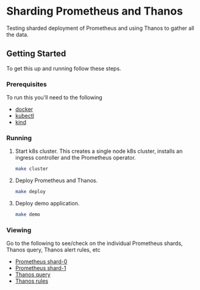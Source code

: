 # Sharding Prometheus and Thanos
Testing sharded deployment of Prometheus and using Thanos to gather all the data.

## Getting Started

To get this up and running follow these steps.

### Prerequisites

To run this you'll need to the following
* [docker](https://docs.docker.com/get-docker/)
* [kubectl](https://kubernetes.io/docs/tasks/tools/install-kubectl/)
* [kind](https://kind.sigs.k8s.io/docs/user/quick-start#installation)

### Running

1. Start k8s cluster. This creates a single node k8s cluster, installs an ingress controller and the Prometheus operator.
    ```sh
    make cluster
    ```

2. Deploy Prometheus and Thanos.
    ```sh
    make deploy
    ```

3. Deploy demo application.
    ```sh
    make demo
    ```


### Viewing

Go to the following to see/check on the individual Prometheus shards, Thanos query, Thanos alert rules, etc
* [Prometheus shard-0](http://shard-0.localhost:30900/targets)
* [Prometheus shard-1](http://shard-1.localhost:30900/targets)
* [Thanos query](http://thanos.localhost:30900/graph?g0.range_input=1h&g0.max_source_resolution=0s&g0.expr=sum(up)%20by%20(prometheus_replica)&g0.tab=1)
* [Thanos rules](http://ruler.localhost:30900/alerts)

